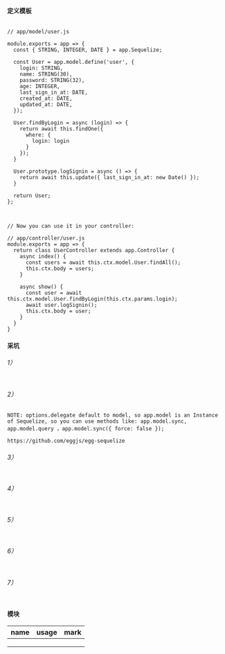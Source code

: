 #### 定义模板

```

// app/model/user.js

module.exports = app => {
  const { STRING, INTEGER, DATE } = app.Sequelize;

  const User = app.model.define('user', {
    login: STRING,
    name: STRING(30),
    password: STRING(32),
    age: INTEGER,
    last_sign_in_at: DATE,
    created_at: DATE,
    updated_at: DATE,
  });

  User.findByLogin = async (login) => {
    return await this.findOne({
      where: {
        login: login
      }
    });
  }

  User.prototype.logSignin = async () => {
    return await this.update({ last_sign_in_at: new Date() });
  }

  return User;
};



// Now you can use it in your controller:

// app/controller/user.js
module.exports = app => {
  return class UserController extends app.Controller {
    async index() {
      const users = await this.ctx.model.User.findAll();
      this.ctx.body = users;
    }

    async show() {
      const user = await this.ctx.model.User.findByLogin(this.ctx.params.login);
      await user.logSignin();
      this.ctx.body = user;
    }
  }
}
```

#### 采坑

###### 1）

```

```

###### 2）

```
NOTE: options.delegate default to model, so app.model is an Instance of Sequelize, so you can use methods like: app.model.sync, app.model.query ，app.model.sync({ force: false });

https://github.com/eggjs/egg-sequelize

```

###### 3）

```

```

###### 4）

```

```

###### 5）

```

```

###### 6）

```

```

###### 7）

```

```

#### 模块

| name | usage | mark |
| ---- | ----- | ---- |
|      |       |      |
|      |       |      |
|      |       |      |

